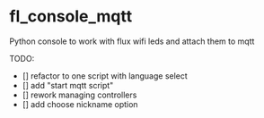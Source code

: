 # fl_console_mqtt
Python console to work with flux wifi leds and attach them to mqtt


TODO:
- [] refactor to one script with language select
- [] add "start mqtt script"
- [] rework managing controllers
- [] add choose nickname option
